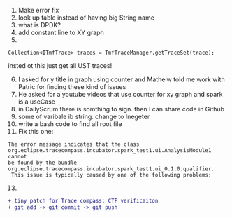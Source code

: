 1. Make error fix 
2. look up table instead of having big String name
3. what is DPDK?
4. add constant line to XY graph
5.         
```
Collection<ITmfTrace> traces = TmfTraceManager.getTraceSet(trace);
```
insted ot this just get all UST traces!

6. I asked for y title in graph using counter and Matheiw told me work with Patric for finding these kind of issues
8. He asked for a youtube videos that use counter for xy graph and spark is a useCase
9. in DailyScrum there is somthing to sign. then I can share code in Github 
10. some of varibale ib string. change to Inegeter
11. write a bash code to find all root file
12. Fix this one: 
```
The error message indicates that the class org.eclipse.tracecompass.incubator.spark_test1.ui.AnalysisModule1 cannot 
be found by the bundle org.eclipse.tracecompass.incubator.spark_test1.ui_0.1.0.qualifier.
 This issue is typically caused by one of the following problems:
```

13.
```diff
+ tiny patch for Trace compass: CTF verificaiton
+ git add -> git commit -> git push 
```
